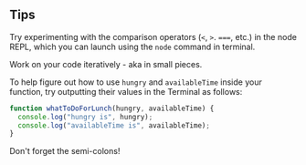 ## Tips

Try experimenting with the comparison operators (`<`, `>`. `===`, etc.) in the node REPL, which you can launch using the `node` command in terminal.

Work on your code iteratively - aka in small pieces.

To help figure out how to use `hungry` and `availableTime` inside your function, try outputting their values in the Terminal as follows:

```javascript
function whatToDoForLunch(hungry, availableTime) {
  console.log("hungry is", hungry);
  console.log("availableTime is", availableTime); 
}
```

Don't forget the semi-colons!